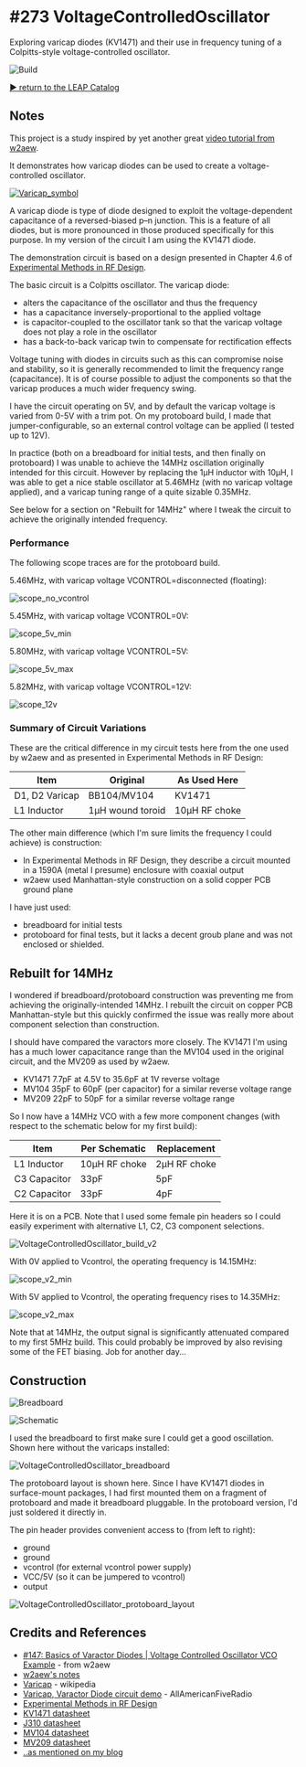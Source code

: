 # #273 VoltageControlledOscillator

Exploring varicap diodes (KV1471) and their use in frequency tuning of a Colpitts-style voltage-controlled oscillator.

![Build](./assets/scope_v2_min.gif?raw=true)

[:arrow_forward: return to the LEAP Catalog](https://leap.tardate.com)

## Notes

This project is a study inspired by yet another great [video tutorial from w2aew](https://youtu.be/icw8terKP-M).

It demonstrates how varicap diodes can be used to create a voltage-controlled oscillator.

[![Varicap_symbol](https://upload.wikimedia.org/wikipedia/commons/0/0e/Varicap_symbol.svg)](https://en.wikipedia.org/wiki/Varicap)

A varicap diode is type of diode designed to exploit the voltage-dependent capacitance of a reversed-biased p–n junction.
This is a feature of all diodes, but is more pronounced in those produced specifically for this purpose.
In my version of the circuit I am using the KV1471 diode.

The demonstration circuit is based on a design presented in Chapter 4.6 of
[Experimental Methods in RF Design](https://www.goodreads.com/book/show/2386153.Experimental_Methods_in_RF_Design).

The basic circuit is a Colpitts oscillator. The varicap diode:

* alters the capacitance of the oscillator and thus the frequency
* has a capacitance inversely-proportional to the applied voltage
* is capacitor-coupled to the oscillator tank so that the varicap voltage does not play a role in the oscillator
* has a back-to-back varicap twin to compensate for rectification effects

Voltage tuning with diodes in circuits such as this can compromise noise and stability,
so it is generally recommended to limit the frequency range (capacitance).
It is of course possible to adjust the components so that the varicap produces a much wider frequency swing.

I have the circuit operating on 5V, and by default the varicap voltage is varied from 0-5V with a trim pot.
On my protoboard build, I made that jumper-configurable, so an external control voltage can be applied (I tested up to 12V).

In practice (both on a breadboard for initial tests, and then finally on protoboard)
I was unable to achieve the 14MHz oscillation originally intended for this circuit.
However by replacing the 1µH inductor with 10µH, I was able to get a nice stable oscillator at 5.46MHz (with no varicap voltage applied), and a varicap tuning range of a quite sizable 0.35MHz.

See below for a section on "Rebuilt for 14MHz" where I tweak the circuit to achieve the originally intended frequency.

### Performance

The following scope traces are for the protoboard build.

5.46MHz, with varicap voltage VCONTROL=disconnected (floating):

![scope_no_vcontrol](./assets/scope_no_vcontrol.gif?raw=true)

5.45MHz, with varicap voltage VCONTROL=0V:

![scope_5v_min](./assets/scope_5v_min.gif?raw=true)

5.80MHz, with varicap voltage VCONTROL=5V:

![scope_5v_max](./assets/scope_5v_max.gif?raw=true)

5.82MHz, with varicap voltage VCONTROL=12V:

![scope_12v](./assets/scope_12v.gif?raw=true)

### Summary of Circuit Variations

These are the critical difference in my  circuit tests here from the one used by w2aew and as presented in Experimental Methods in RF Design:

| Item            | Original          | As Used Here  |
|-----------------|-------------------|---------------|
| D1, D2 Varicap  | BB104/MV104       | KV1471        |
| L1 Inductor     | 1µH wound toroid  | 10µH RF choke |

The other main difference (which I'm sure limits the frequency I could achieve) is construction:

* In Experimental Methods in RF Design, they describe a circuit mounted in a 1590A (metal I presume) enclosure with coaxial output
* w2aew used Manhattan-style construction on a solid copper PCB ground plane

I have just used:
* breadboard for initial tests
* protoboard for final tests, but it lacks a decent groub plane and was not enclosed or shielded.


## Rebuilt for 14MHz

I wondered if breadboard/protoboard construction was preventing me from achieving the originally-intended 14MHz.
I rebuilt the circuit on copper PCB Manhattan-style but this quickly confirmed the issue was really
more about component selection than construction.

I should have compared the varactors more closely. The KV1471 I'm using has a much lower capacitance range than the
MV104 used in the original circuit, and the MV209 as used by w2aew.

* KV1471 7.7pF at 4.5V to 35.6pF at 1V reverse voltage
* MV104 35pF to 60pF (per capacitor) for a similar reverse voltage range
* MV209 22pF to 50pF  for a similar reverse voltage range

So I now have a 14MHz VCO with a few more component changes (with respect to the schematic below for my first build):

| Item            | Per Schematic | Replacement   |
|-----------------|---------------|---------------|
| L1 Inductor     | 10µH RF choke | 2µH RF choke  |
| C3 Capacitor    | 33pF          | 5pF           |
| C2 Capacitor    | 33pF          | 4pF           |


Here it is on a PCB. Note that I used some female pin headers so I could easily experiment with
alternative L1, C2, C3 component selections.

![VoltageControlledOscillator_build_v2](./assets/VoltageControlledOscillator_build_v2.jpg?raw=true)

With 0V applied to Vcontrol, the operating frequency is 14.15MHz:

![scope_v2_min](./assets/scope_v2_min.gif?raw=true)

With 5V applied to Vcontrol, the operating frequency rises to 14.35MHz:

![scope_v2_max](./assets/scope_v2_max.gif?raw=true)

Note that at 14MHz, the output signal is significantly attenuated compared to my first 5MHz build. This could probably be improved by also revising some of the FET biasing. Job for another day...

## Construction

![Breadboard](./assets/VoltageControlledOscillator_bb.jpg?raw=true)

![Schematic](./assets/VoltageControlledOscillator_schematic.jpg?raw=true)

I used the breadboard to first make sure I could get a good oscillation.
Shown here without the varicaps installed:

![VoltageControlledOscillator_breadboard](./assets/VoltageControlledOscillator_breadboard.jpg?raw=true)

The protoboard layout is shown here. Since I have KV1471 diodes in surface-mount packages, I had first mounted them on a
fragment of protoboard and made it breadboard pluggable. In the protoboard version, I'd just soldered it directly in.

The pin header provides convenient access to (from left to right):

* ground
* ground
* vcontrol (for external vcontrol power supply)
* VCC/5V (so it can be jumpered to vcontrol)
* output

![VoltageControlledOscillator_protoboard_layout](./assets/VoltageControlledOscillator_protoboard_layout.jpg?raw=true)

## Credits and References
* [#147: Basics of Varactor Diodes | Voltage Controlled Oscillator VCO Example](https://youtu.be/icw8terKP-M) - from w2aew
* [w2aew's notes](http://www.qsl.net/w/w2aew//youtube/Varactor_diodes_with_VCO_example.pdf)
* [Varicap](https://en.wikipedia.org/wiki/Varicap) - wikipedia
* [Varicap, Varactor Diode circuit demo](https://www.youtube.com/watch?v=68qOrDl55tc) - AllAmericanFiveRadio
* [Experimental Methods in RF Design](https://www.goodreads.com/book/show/2386153.Experimental_Methods_in_RF_Design)
* [KV1471 datasheet](http://www.sumzi.com/upload/files/2007/06/2007062317524107881.PDF)
* [J310 datasheet](http://www.futurlec.com/Transistors/J310.shtml)
* [MV104 datasheet](http://www.onsemi.com/pub_link/Collateral/MV104-D.PDF)
* [MV209 datasheet](http://www.onsemi.com/pub_link/Collateral/MMBV109LT1-D.PDF)
* [..as mentioned on my blog](xx)
